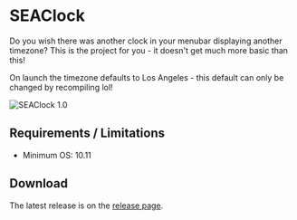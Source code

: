 SEAClock
===========
Do you wish there was another clock in your menubar displaying another timezone? This is the project for you - it doesn't get much more basic than this!

On launch the timezone defaults to Los Angeles - this default can only be changed by recompiling lol!

![SEAClock 1.0](http://sillywilly42.github.io/images/seaclock.png)

Requirements / Limitations
--------------------------
* Minimum OS: 10.11

Download
--------
The latest release is on the [release page](https://github.com/sillywilly42/seaclock/releases).
